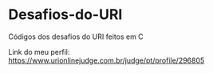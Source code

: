 # Desafios-do-URI

Códigos dos desafios do URI feitos em C

Link do meu perfil: https://www.urionlinejudge.com.br/judge/pt/profile/296805
